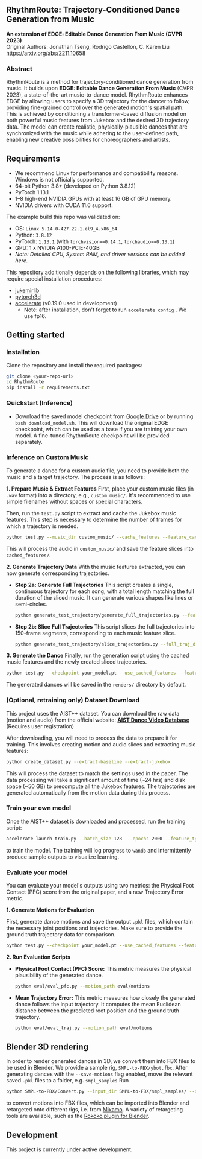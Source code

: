 ## RhythmRoute: Trajectory-Conditioned Dance Generation from Music
**An extension of EDGE: Editable Dance Generation From Music (CVPR 2023)**<br>
Original Authors: Jonathan Tseng, Rodrigo Castellon, C. Karen Liu<br>
https://arxiv.org/abs/2211.10658

### Abstract
RhythmRoute is a method for trajectory-conditioned dance generation from music. It builds upon **EDGE: Editable Dance Generation From Music** (CVPR 2023), a state-of-the-art music-to-dance model. RhythmRoute enhances EDGE by allowing users to specify a 3D trajectory for the dancer to follow, providing fine-grained control over the generated motion's spatial path. This is achieved by conditioning a transformer-based diffusion model on both powerful music features from Jukebox and the desired 3D trajectory data. The model can create realistic, physically-plausible dances that are synchronized with the music while adhering to the user-defined path, enabling new creative possibilities for choreographers and artists.

## Requirements
*   We recommend Linux for performance and compatibility reasons. Windows is not officially supported.
*   64-bit Python 3.8+ (developed on Python 3.8.12)
*   PyTorch 1.13.1
*   1–8 high-end NVIDIA GPUs with at least 16 GB of GPU memory.
*   NVIDIA drivers with CUDA 11.6 support.

The example build this repo was validated on:
*   OS: `Linux 5.14.0-427.22.1.el9_4.x86_64`
*   Python: `3.8.12`
*   PyTorch: `1.13.1` (with `torchvision==0.14.1`, `torchaudio==0.13.1`)
*   GPU: 1 x NVIDIA A100-PCIE-40GB
*   *Note: Detailed CPU, System RAM, and driver versions can be added here.*

This repository additionally depends on the following libraries, which may require special installation procedures:
* [jukemirlib](https://github.com/rodrigo-castellon/jukemirlib)
* [pytorch3d](https://github.com/facebookresearch/pytorch3d)
* [accelerate](https://huggingface.co/docs/accelerate/v0.19.0/en/index) (v0.19.0 used in development)
	* Note: after installation, don't forget to run `accelerate config` . We use fp16.

## Getting started
### Installation
Clone the repository and install the required packages:
```.bash
git clone <your-repo-url>
cd RhythmRoute
pip install -r requirements.txt
```

### Quickstart (Inference)
* Download the saved model checkpoint from [Google Drive](https://drive.google.com/file/d/1BAR712cVEqB8GR37fcEihRV_xOC-fZrZ/view?usp=share_link) or by running `bash download_model.sh`. This will download the original EDGE checkpoint, which can be used as a base if you are training your own model. A fine-tuned RhythmRoute checkpoint will be provided separately.

### Inference on Custom Music
To generate a dance for a custom audio file, you need to provide both the music and a target trajectory. The process is as follows:

**1. Prepare Music & Extract Features**
First, place your custom music files (in `.wav` format) into a directory, e.g., `custom_music/`. It's recommended to use simple filenames without spaces or special characters.

Then, run the `test.py` script to extract and cache the Jukebox music features. This step is necessary to determine the number of frames for which a trajectory is needed.

```.bash
python test.py --music_dir custom_music/ --cache_features --feature_cache_dir cached_features/ --no_render
```
This will process the audio in `custom_music/` and save the feature slices into `cached_features/`.

**2. Generate Trajectory Data**
With the music features extracted, you can now generate corresponding trajectories.

*   **Step 2a: Generate Full Trajectories**
    This script creates a single, continuous trajectory for each song, with a total length matching the full duration of the sliced music. It can generate various shapes like lines or semi-circles.
    ```.bash
    python generate_test_trajectory/generate_full_trajectories.py --feature_dir cached_features/ --traj_dir data/trajectories_full --shape random
    ```
*   **Step 2b: Slice Full Trajectories**
    This script slices the full trajectories into 150-frame segments, corresponding to each music feature slice.
    ```.bash
    python generate_test_trajectory/slice_trajectories.py --full_traj_dir data/trajectories_full --sliced_traj_dir data/trajectories_sliced --feature_dir cached_features/
    ```

**3. Generate the Dance**
Finally, run the generation script using the cached music features and the newly created sliced trajectories.
```.bash
python test.py --checkpoint your_model.pt --use_cached_features --feature_cache_dir cached_features/ --trajectory_dir data/trajectories_sliced/
```
The generated dances will be saved in the `renders/` directory by default.

### (Optional, retraining only) Dataset Download
This project uses the AIST++ dataset. You can download the raw data (motion and audio) from the official website:
**[AIST Dance Video Database](https://aistdancedb.ongaaccel.jp/database_download/)** (Requires user registration)

After downloading, you will need to process the data to prepare it for training. This involves creating motion and audio slices and extracting music features:
```.bash
python create_dataset.py --extract-baseline --extract-jukebox
```
This will process the dataset to match the settings used in the paper. The data processing will take a significant amount of time (~24 hrs) and disk space (~50 GB) to precompute all the Jukebox features. The trajectories are generated automatically from the motion data during this process.

### Train your own model
Once the AIST++ dataset is downloaded and processed, run the training script:
```.bash
accelerate launch train.py --batch_size 128  --epochs 2000 --feature_type jukebox
```
to train the model. The training will log progress to `wandb` and intermittently produce sample outputs to visualize learning.

### Evaluate your model
You can evaluate your model's outputs using two metrics: the Physical Foot Contact (PFC) score from the original paper, and a new Trajectory Error metric.

**1. Generate Motions for Evaluation**

First, generate dance motions and save the output `.pkl` files, which contain the necessary joint positions and trajectories. Make sure to provide the ground truth trajectory data for comparison.
```.bash
python test.py --checkpoint your_model.pt --use_cached_features --feature_cache_dir cached_features/ --trajectory_dir data/trajectories_sliced/ --save_motions --motion_save_dir eval/motions
```

**2. Run Evaluation Scripts**

*   **Physical Foot Contact (PFC) Score:** This metric measures the physical plausibility of the generated dance.
    ```.bash
    python eval/eval_pfc.py --motion_path eval/motions
    ```
*   **Mean Trajectory Error:** This metric measures how closely the generated dance follows the input trajectory. It computes the mean Euclidean distance between the predicted root position and the ground truth trajectory.
    ```.bash
    python eval/eval_traj.py --motion_path eval/motions
    ```

## Blender 3D rendering
In order to render generated dances in 3D, we convert them into FBX files to be used in Blender. We provide a sample rig, `SMPL-to-FBX/ybot.fbx`.
After generating dances with the `--save-motions` flag enabled, move the relevant saved `.pkl` files to a folder, e.g. `smpl_samples`
Run
```.bash
python SMPL-to-FBX/Convert.py --input_dir SMPL-to-FBX/smpl_samples/ --output_dir SMPL-to-FBX/fbx_out
```
to convert motions into FBX files, which can be imported into Blender and retargeted onto different rigs, i.e. from [Mixamo](https://www.mixamo.com). A variety of retargeting tools are available, such as the [Rokoko plugin for Blender](https://www.rokoko.com/integrations/blender).

## Development
This project is currently under active development.

<!-- ## Citation
This project is built upon the original EDGE implementation. If you use this work, please consider citing the original paper:
```
@article{tseng2022edge,
  title={EDGE: Editable Dance Generation From Music},
  author={Tseng, Jonathan and Castellon, Rodrigo and Liu, C Karen},
  journal={arXiv preprint arXiv:2211.10658},
  year={2022}
}
```
## Acknowledgements
We would like to thank [lucidrains](https://github.com/lucidrains) for the [Adan](https://github.com/lucidrains/Adan-pytorch) and [diffusion](https://github.com/lucidrains/denoising-diffusion-pytorch) repos, [softcat477](https://github.com/softcat477) for their [SMPL to FBX](https://github.com/softcat477/SMPL-to-FBX) library, and [BobbyAnguelov](https://github.com/BobbyAnguelov) for their [FBX Converter tool](https://github.com/BobbyAnguelov/FbxFormatConverter). -->


